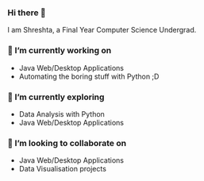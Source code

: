 ### Hi there 👋
I am Shreshta, a Final Year Computer Science Undergrad.
<!--
**dvlpsh/dvlpsh** is a ✨ _special_ ✨ repository because its `README.md` (this file) appears on your GitHub profile.
Here are some ideas to get you started: --->

### 🔭 I’m currently working on 
- Java Web/Desktop Applications
- Automating the boring stuff with Python ;D

### 🌱 I’m currently exploring 
- Data Analysis with Python
- Java Web/Desktop Applications

### 👯 I’m looking to collaborate on
- Java Web/Desktop Applications
- Data Visualisation projects

<!-- - 🤔 I’m looking for help with ...
- 💬 Ask me about ...
 📫 How to reach me
- 😄 Pronouns: ...
- ⚡ Fun fact: ...-->
